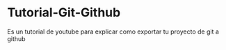 # Tutorial-Git-Github
Es un tutorial de youtube para explicar como exportar tu proyecto de git a github
